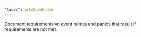 ```yaml
---
"tauri": patch:enhance
---
```


Document requirements on event names and panics that result if requirements are not met.
